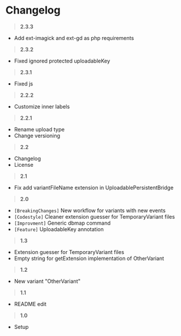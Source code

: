 Changelog
=

> **2.3.3**
- Add ext-imagick and ext-gd as php requirements

> **2.3.2**
- Fixed ignored protected uploadableKey

> **2.3.1**
- Fixed js

> **2.2.2**
- Customize inner labels

> **2.2.1**
- Rename upload type
- Change versioning

> **2.2**
- Changelog
- License

> **2.1**
- Fix add variantFileName extension in UploadablePersistentBridge

> **2.0**
- `[BreakingChanges]` New workflow for variants with new events
- `[Codestyle]` Cleaner extension guesser for TemporaryVariant files
- `[Improvment]` Generic dbmap command
- `[Feature]` UploadableKey annotation

> **1.3**
- Extension guesser for TemporaryVariant files
- Empty string for getExtension implementation of OtherVariant

> **1.2**
- New variant "OtherVariant"

> **1.1**
- README edit

> **1.0**
- Setup

